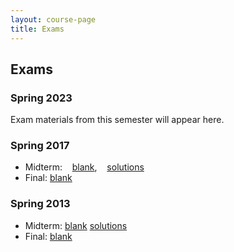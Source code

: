 ```yaml
---
layout: course-page
title: Exams
---
```


## Exams

### Spring 2023

Exam materials from this semester will appear here.

### Spring 2017
* Midterm: &nbsp;&nbsp; [blank](assets/oldexams/M306S17_Mid1_part_1_and_2.pdf),  &nbsp;&nbsp;  [solutions]()
* Final:  [blank]()

### Spring 2013
* Midterm:  [blank]()    [solutions]()
* Final:  [blank]()

<div style="padding-bottom: 40px"></div>
